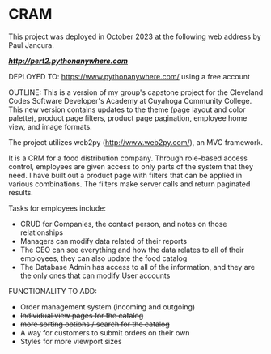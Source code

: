 # CRAM
This project was deployed in October 2023 at the following web address by Paul Jancura.  

***http://pert2.pythonanywhere.com***

DEPLOYED TO:
https://www.pythonanywhere.com/ using a free account

OUTLINE:
This is a version of my group's capstone project for the Cleveland Codes Software Developer's Academy
at Cuyahoga Community College. This new version contains updates to the theme (page layout and color 
palette), product page filters, product page pagination, employee home view, and image formats.  

The project utilizes web2py (http://www.web2py.com/), an MVC framework.  

It is a CRM for a food distribution company.  Through role-based access control, 
employees are given access to only parts of the system that they need.  I have built 
out a product page with filters that can be applied in various combinations.  The filters make server calls and return
paginated results.


Tasks for employees include:
- CRUD for Companies, the contact person, and notes on those relationships
- Managers can modify data related of their reports
- The CEO can see everything and how the data relates to all of their employees, they can also update the food catalog
- The Database Admin has access to all of the information, and they are the only ones that can modify User accounts

FUNCTIONALITY TO ADD:
- Order management system (incoming and outgoing)
- ~~Individual view pages for the catalog~~
- ~~more sorting options / search for the catalog~~
- A way for customers to submit orders on their own
- Styles for more viewport sizes

